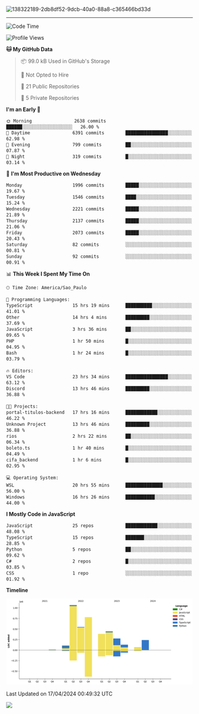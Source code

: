 
![138322189-2db8df52-9dcb-40a0-88a8-c365466bd33d](https://user-images.githubusercontent.com/89656623/214648213-d698ffe7-0c15-4728-8ac0-3e241011cc78.gif)

---

<!--START_SECTION:waka-->
![Code Time](http://img.shields.io/badge/Code%20Time-46%20hrs%2025%20mins-blue)

![Profile Views](http://img.shields.io/badge/Profile%20Views-11-blue)

**🐱 My GitHub Data** 

> 📦 99.0 kB Used in GitHub's Storage 
 > 
> 🚫 Not Opted to Hire
 > 
> 📜 21 Public Repositories 
 > 
> 🔑 5 Private Repositories 
 > 
**I'm an Early 🐤** 

```text
🌞 Morning                2638 commits        ██████░░░░░░░░░░░░░░░░░░░   26.00 % 
🌆 Daytime                6391 commits        ████████████████░░░░░░░░░   62.98 % 
🌃 Evening                799 commits         ██░░░░░░░░░░░░░░░░░░░░░░░   07.87 % 
🌙 Night                  319 commits         █░░░░░░░░░░░░░░░░░░░░░░░░   03.14 % 
```
📅 **I'm Most Productive on Wednesday** 

```text
Monday                   1996 commits        █████░░░░░░░░░░░░░░░░░░░░   19.67 % 
Tuesday                  1546 commits        ████░░░░░░░░░░░░░░░░░░░░░   15.24 % 
Wednesday                2221 commits        █████░░░░░░░░░░░░░░░░░░░░   21.89 % 
Thursday                 2137 commits        █████░░░░░░░░░░░░░░░░░░░░   21.06 % 
Friday                   2073 commits        █████░░░░░░░░░░░░░░░░░░░░   20.43 % 
Saturday                 82 commits          ░░░░░░░░░░░░░░░░░░░░░░░░░   00.81 % 
Sunday                   92 commits          ░░░░░░░░░░░░░░░░░░░░░░░░░   00.91 % 
```


📊 **This Week I Spent My Time On** 

```text
🕑︎ Time Zone: America/Sao_Paulo

💬 Programming Languages: 
TypeScript               15 hrs 19 mins      ██████████░░░░░░░░░░░░░░░   41.01 % 
Other                    14 hrs 4 mins       █████████░░░░░░░░░░░░░░░░   37.69 % 
JavaScript               3 hrs 36 mins       ██░░░░░░░░░░░░░░░░░░░░░░░   09.65 % 
PHP                      1 hr 50 mins        █░░░░░░░░░░░░░░░░░░░░░░░░   04.95 % 
Bash                     1 hr 24 mins        █░░░░░░░░░░░░░░░░░░░░░░░░   03.79 % 

🔥 Editors: 
VS Code                  23 hrs 34 mins      ████████████████░░░░░░░░░   63.12 % 
Discord                  13 hrs 46 mins      █████████░░░░░░░░░░░░░░░░   36.88 % 

🐱‍💻 Projects: 
portal-titulos-backend   17 hrs 16 mins      ████████████░░░░░░░░░░░░░   46.22 % 
Unknown Project          13 hrs 46 mins      █████████░░░░░░░░░░░░░░░░   36.88 % 
rios                     2 hrs 22 mins       ██░░░░░░░░░░░░░░░░░░░░░░░   06.34 % 
boleto.ts                1 hr 40 mins        █░░░░░░░░░░░░░░░░░░░░░░░░   04.49 % 
cifa_backend             1 hr 6 mins         █░░░░░░░░░░░░░░░░░░░░░░░░   02.95 % 

💻 Operating System: 
WSL                      20 hrs 55 mins      ██████████████░░░░░░░░░░░   56.00 % 
Windows                  16 hrs 26 mins      ███████████░░░░░░░░░░░░░░   44.00 % 
```

**I Mostly Code in JavaScript** 

```text
JavaScript               25 repos            ████████████░░░░░░░░░░░░░   48.08 % 
TypeScript               15 repos            ███████░░░░░░░░░░░░░░░░░░   28.85 % 
Python                   5 repos             ██░░░░░░░░░░░░░░░░░░░░░░░   09.62 % 
C#                       2 repos             █░░░░░░░░░░░░░░░░░░░░░░░░   03.85 % 
CSS                      1 repo              ░░░░░░░░░░░░░░░░░░░░░░░░░   01.92 % 
```



**Timeline**

![Lines of Code chart](https://raw.githubusercontent.com/NatanB4/NatanB4/main/assets/bar_graph.png)


 Last Updated on 17/04/2024 00:49:32 UTC
<!--END_SECTION:waka-->
    
  <a href="mailto:natanbarbosa027@gmail.com"><img src="https://img.shields.io/badge/Gmail-D14836?style=for-the-badge&logo=gmail&logoColor=white" target="_blank"></a>

